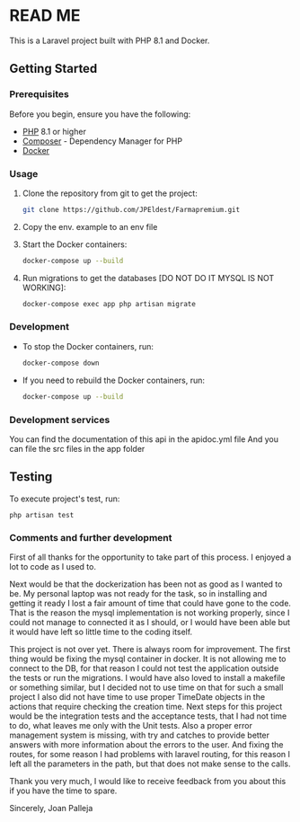 # READ ME

This is a Laravel project built with PHP 8.1 and Docker.

## Getting Started

### Prerequisites

Before you begin, ensure you have the following:

- [PHP](https://www.php.net/) 8.1 or higher
- [Composer](https://getcomposer.org/) - Dependency Manager for PHP
- [Docker](https://www.docker.com/)

### Usage

1. Clone the repository from git to get the project:

    ```bash
    git clone https://github.com/JPEldest/Farmapremium.git
    ```
2. Copy the env. example to an env file

3. Start the Docker containers:

    ```bash
    docker-compose up --build
    ```

4. Run migrations to get the databases [DO NOT DO IT MYSQL IS NOT WORKING]:

    ```bash
    docker-compose exec app php artisan migrate
    ```

### Development

- To stop the Docker containers, run:

    ```bash
    docker-compose down
    ```

- If you need to rebuild the Docker containers, run:

    ```bash
    docker-compose up --build
    ```

### Development services

You can find the documentation of this api in the apidoc.yml file
And you can file the src files in the app folder

## Testing

To execute project's test, run:

```
php artisan test
```
### Comments and further development
First of all thanks for the opportunity to take part of this process. I enjoyed a lot to code as I used to.

Next would be that the dockerization has been not as good as I wanted to be. My personal laptop was not ready for the task, so in installing and getting it ready I lost a fair amount of time that could have gone to the code. That is the reason the mysql implementation is not working properly, since I could not manage to connected it as I should, or I would have been able but it would have left so little time to the coding itself.

This project is not over yet. There is always room for improvement. 
The first thing would be fixing the mysql container in docker. 
It is not allowing me to connect to the DB, 
for that reason I could not test the application outside the tests or run the migrations.
I would have also loved to install a makefile or something similar, but I decided not to use time on that for such a small project
I also did not have time to use proper TimeDate objects in the actions that require checking the creation time.
Next steps for this project would be the integration tests and the acceptance tests, that I had not time to do, what leaves me only with the Unit tests.
Also a proper error management system is missing, with try and catches to provide better answers with more information about the errors to the user.
And fixing the routes, for some reason I had problems with laravel routing, for this reason I left all the parameters in the path, but that does not make sense to the calls.

Thank you very much, I would like to receive feedback from you about this if you have the time to spare.

Sincerely,
Joan Palleja


